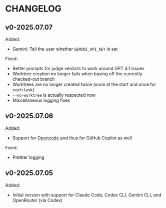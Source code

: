 # CHANGELOG

## v0-2025.07.07

Added:
- Gemini: Tell the user whether `GEMINI_API_KEY` is set

Fixed:
- Better prompts for judge verdicts to work around GPT 4.1 issues
- Worktree creation no longer fails when basing off the currently checked-out branch
- Worktrees are no longer created twice (once at the start and once for each task)
- `--no-worktree` is actually respected now
- Miscellaneous logging fixes

## v0-2025.07.06

Added:
- Support for [Opencode](https://opencode.ai) and thus for GitHub Copilot as well

Fixed:
- Prettier logging

## v0-2025.07.05

Added:
- Initial version with support for Claude Code, Codex CLI, Gemini CLI, and OpenRouter (via Codex)
